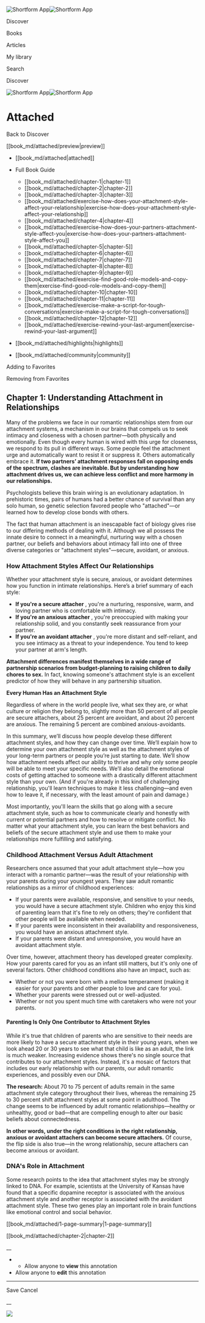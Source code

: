 ![Shortform App](/img/logo.36a2399e.svg)![Shortform App](/img/logo-dark.70c1b072.svg)

Discover

Books

Articles

My library

Search

Discover

![Shortform App](/img/logo.36a2399e.svg)![Shortform App](/img/logo-dark.70c1b072.svg)

# Attached

Back to Discover

[[book_md/attached/preview|preview]]

  * [[book_md/attached|attached]]
  * Full Book Guide

    * [[book_md/attached/chapter-1|chapter-1]]
    * [[book_md/attached/chapter-2|chapter-2]]
    * [[book_md/attached/chapter-3|chapter-3]]
    * [[book_md/attached/exercise-how-does-your-attachment-style-affect-your-relationship|exercise-how-does-your-attachment-style-affect-your-relationship]]
    * [[book_md/attached/chapter-4|chapter-4]]
    * [[book_md/attached/exercise-how-does-your-partners-attachment-style-affect-you|exercise-how-does-your-partners-attachment-style-affect-you]]
    * [[book_md/attached/chapter-5|chapter-5]]
    * [[book_md/attached/chapter-6|chapter-6]]
    * [[book_md/attached/chapter-7|chapter-7]]
    * [[book_md/attached/chapter-8|chapter-8]]
    * [[book_md/attached/chapter-9|chapter-9]]
    * [[book_md/attached/exercise-find-good-role-models-and-copy-them|exercise-find-good-role-models-and-copy-them]]
    * [[book_md/attached/chapter-10|chapter-10]]
    * [[book_md/attached/chapter-11|chapter-11]]
    * [[book_md/attached/exercise-make-a-script-for-tough-conversations|exercise-make-a-script-for-tough-conversations]]
    * [[book_md/attached/chapter-12|chapter-12]]
    * [[book_md/attached/exercise-rewind-your-last-argument|exercise-rewind-your-last-argument]]
  * [[book_md/attached/highlights|highlights]]
  * [[book_md/attached/community|community]]



Adding to Favorites 

Removing from Favorites 

## Chapter 1: Understanding Attachment in Relationships

Many of the problems we face in our romantic relationships stem from our attachment systems, a mechanism in our brains that compels us to seek intimacy and closeness with a chosen partner—both physically and emotionally. Even though every human is wired with this urge for closeness, we respond to its pull in different ways. Some people feel the attachment urge and automatically want to resist it or suppress it. Others automatically embrace it. **If two partners’ attachment responses fall on opposing ends of the spectrum, clashes are inevitable. But by understanding how attachment drives us, we can achieve less conflict and more harmony in our relationships.**

Psychologists believe this brain wiring is an evolutionary adaptation. In prehistoric times, pairs of humans had a better chance of survival than any solo human, so genetic selection favored people who "attached"—or learned how to develop close bonds with others.

The fact that human attachment is an inescapable fact of biology gives rise to our differing methods of dealing with it. Although we all possess the innate desire to connect in a meaningful, nurturing way with a chosen partner, our beliefs and behaviors about intimacy fall into one of three diverse categories or "attachment styles"—secure, avoidant, or anxious.

### How Attachment Styles Affect Our Relationships

Whether your attachment style is secure, anxious, or avoidant determines how you function in intimate relationships. Here’s a brief summary of each style:

  * **If you're a secure attacher** , you're a nurturing, responsive, warm, and loving partner who is comfortable with intimacy. 
  * **If you're an anxious attacher** , you're preoccupied with making your relationship solid, and you constantly seek reassurance from your partner. 
  * **If you're an avoidant attacher** , you're more distant and self-reliant, and you see intimacy as a threat to your independence. You tend to keep your partner at arm's length. 



**Attachment differences manifest themselves in a wide range of partnership scenarios from budget-planning to raising children to daily chores to sex.** In fact, knowing someone's attachment style is an excellent predictor of how they will behave in any partnership situation.

**Every Human Has an Attachment Style**

Regardless of where in the world people live, what sex they are, or what culture or religion they belong to, slightly more than 50 percent of all people are secure attachers, about 25 percent are avoidant, and about 20 percent are anxious. The remaining 5 percent are combined anxious-avoidants.

In this summary, we’ll discuss how people develop these different attachment styles, and how they can change over time. We’ll explain how to determine your own attachment style as well as the attachment styles of your long-term partners or people you’re just starting to date. We’ll show how attachment needs affect our ability to thrive and why only some people will be able to meet your specific needs. We’ll also detail the emotional costs of getting attached to someone with a drastically different attachment style than your own. (And if you're already in this kind of challenging relationship, you'll learn techniques to make it less challenging—and even how to leave it, if necessary, with the least amount of pain and damage.)

Most importantly, you'll learn the skills that go along with a secure attachment style, such as how to communicate clearly and honestly with current or potential partners and how to resolve or mitigate conflict. No matter what your attachment style, you can learn the best behaviors and beliefs of the secure attachment style and use them to make your relationships more fulfilling and satisfying.

### Childhood Attachment Versus Adult Attachment

Researchers once assumed that your adult attachment style—how you interact with a romantic partner—was the result of your relationship with your parents during your youngest years. They saw adult romantic relationships as a mirror of childhood experiences:

  * If your parents were available, responsive, and sensitive to your needs, you would have a secure attachment style. Children who enjoy this kind of parenting learn that it's fine to rely on others; they're confident that other people will be available when needed. 
  * If your parents were inconsistent in their availability and responsiveness, you would have an anxious attachment style. 
  * If your parents were distant and unresponsive, you would have an avoidant attachment style. 



Over time, however, attachment theory has developed greater complexity. How your parents cared for you as an infant still matters, but it's only one of several factors. Other childhood conditions also have an impact, such as:

  * Whether or not you were born with a mellow temperament (making it easier for your parents and other people to love and care for you). 
  * Whether your parents were stressed out or well-adjusted.
  * Whether or not you spent much time with caretakers who were not your parents.



#### Parenting Is Only One Contributor to Attachment Styles

While it's true that children of parents who are sensitive to their needs are more likely to have a secure attachment style in their young years, when we look ahead 20 or 30 years to see what that child is like as an adult, the link is much weaker. Increasing evidence shows there's no single source that contributes to our attachment styles. Instead, it's a mosaic of factors that includes our early relationship with our parents, our adult romantic experiences, and possibly even our DNA.

**The research:** About 70 to 75 percent of adults remain in the same attachment style category throughout their lives, whereas the remaining 25 to 30 percent shift attachment styles at some point in adulthood. The change seems to be influenced by adult romantic relationships—healthy or unhealthy, good or bad—that are compelling enough to alter our basic beliefs about connectedness.

**In other words, under the right conditions in the right relationship, anxious or avoidant attachers can become secure attachers.** Of course, the flip side is also true—in the wrong relationship, secure attachers can become anxious or avoidant.

### DNA's Role in Attachment

Some research points to the idea that attachment styles may be strongly linked to DNA. For example, scientists at the University of Kansas have found that a specific dopamine receptor is associated with the anxious attachment style and another receptor is associated with the avoidant attachment style. These two genes play an important role in brain functions like emotional control and social behavior.

[[book_md/attached/1-page-summary|1-page-summary]]

[[book_md/attached/chapter-2|chapter-2]]

__

  *   * Allow anyone to **view** this annotation
  * Allow anyone to **edit** this annotation



* * *

Save Cancel

__




![](https://bat.bing.com/action/0?ti=56018282&Ver=2&mid=0f15ac78-e47a-49b9-8b79-263f4b83cafd&sid=201ffde0635411ee902411d77b750559&vid=20202bf0635411ee9ac03f2e618b0b9f&vids=0&msclkid=N&pi=0&lg=en-US&sw=800&sh=600&sc=24&nwd=1&tl=Shortform%20%7C%20Attached&p=https%3A%2F%2Fwww.shortform.com%2Fapp%2Fbook%2Fattached%2Fchapter-1&r=&lt=306&evt=pageLoad&sv=1&rn=467788)
